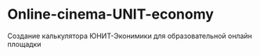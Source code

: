 # Online-cinema-UNIT-economy
Создание калькулятора ЮНИТ-Эконимики для образовательной онлайн площадки
